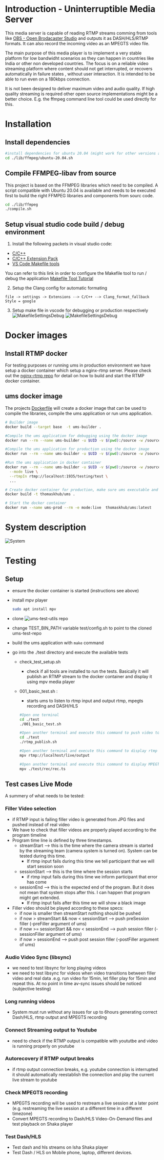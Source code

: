 # Introduction - Uninterruptible Media Server

This media server is capable of reading RTMP streams comming from
tools like [OBS - Open Brodacaster Studio](https://obsproject.com/) and
outputs it as DASH/HLS/RTMP formats. It can also record the incoming video
as an MPEGTS video file.

The main purpose of this media player is to implement a very stable platform
for low bandwidht scenarios as they can happen in countries like India or other non
developed countries. The focus is on a reliable video streaming platform
where content should not get interrupted, or recovers automatically in failure
states , without user interaction. It is intended to be able to run even on a
180kbps connection.

It is not been designed to deliver maximum video and audio quality. If high quality
streaming is required other open source implementations might be a better choice.
E.g. the ffmpeg command line tool could be used directly for this.

# Installation

## Install dependencies

```bash
#install dependencies for ubuntu 20.04 (might work for other versions also)
cd ./lib/ffmpeg/ubuntu-20.04.sh
```

## Compile FFMPEG-libav from source

This project is based on the FFMPEG libraries which need to be compiled. A
script compatible with Ubuntu 20.04 is available and needs to be executed
first to build the right FFMPEG libraries and components from sourc code.

```bash
cd ./lib/ffmpeg
./compile.sh
```

## Setup visual studio code build / debug environment

1. Install the following packets in visual studio code:

- [C/C++](https://code.visualstudio.com/docs/languages/cpp)
- [C/C++ Extension Pack](https://marketplace.visualstudio.com/items?itemName=ms-vscode.cpptools-extension-pack)
- [VS Code Makefile tools](https://marketplace.visualstudio.com/items?itemName=ms-vscode.makefile-tools)

You can refer to this link in order to configure the Makefile tool to run / debug the application
[Makefile Tool Tutorial](https://devblogs.microsoft.com/cppblog/now-announcing-makefile-support-in-visual-studio-code/)

2. Setup the Clang config for automatic formating

```
file -> settings -> Extensions --> C/C++ --> Clang_format_fallback Style = google
```

3. Setup make file in vscode for debugging or production respectively
   ![MakefileSettingsDebug](doc/images/makefile-debug.png)
   ![MakefileSettingsDebug](doc/images/makefile-build.png)

# Docker images

## Install RTMP docker

For testing purposes or running ums in production environment we
have setup a docker container which setup a nginx-rtmp server.
Please check out the [nginx-rtmp repo](https://github.com/thomaskhub/nginx-rtmp)
for detail on how to build and start the RTMP docker container.

## ums docker image

The projects [Dockerfile](./Dockerfile) will create a docker image that can be used to compile the libraries, compile the ums application or run ums application.

```bash
# Builder image
docker build --target base  -t ums-builder .

#Compile the ums application for debugging using the docker image
docker run --rm --name ums-builder -u $UID -v $(pwd):/source -w /source ums-builder make debug

#Compile the ums application for production using the docker image
docker run --rm --name ums-builder -u $UID -v $(pwd):/source -w /source ums-builder make

#Run the ums application in docker container
docker run --rm --name ums-builder -u $UID -v $(pwd):/source -w /source ums-builder ./ums \
  --mode live \
  --rtmpIn rtmp://localhost:1935/testing/test \
  ...

# Create docker container for production, make sure ums executable and test/dash rtest/rec dirs are empty before creating image
docker build -t thomaskhub/ums .

# Start the docker container
docker run --name ums-prod --rm -e mode:live  thomaskhub/ums:latest

```

# System description

![System](./doc/images/media-platform-ums.jpg)

# Testing

## Setup

- ensure the docker container is started (instructions see above)
- install mpv player
  ```bash
  sudo apt install mpv
  ```
- clone ![ums-test-utils](https://github.com/thomaskhub/ums-test-utils) repo
- change TEST_BIN_PATH variable test/config.sh to point to the cloned ums-test-repo
- build the ums application with `make` command
- go into the ./test directory and execute the available tests

  - check_test_setup.sh

    - check if all tools are installed to run the tests. Basically it will publish
      an RTMP stream to the docker container and display it using mpv media player

  - 001_basic_test.sh :

    - starts ums to listen to rtmp input and output rtmp, mpegts recording and DASH/HLS

    ```bash
    #Open one terminal
    cd ./test
    ./001_basic_test.sh

    #Open another terminal and execute this command to push video to rtmp input
    cd ./test
    ./rtmp_publish.sh

    #Open another terminal and execute this command to display rtmp output
    mpv rtmp://localhost/live/output

    #Open another terminal and execute this command to display MPEGTS recording
    mpv ./test/rec/rec.ts

    ```

## Test cases Live Mode

A summery of what needs to be tested:

### Filler Video selection

- if RTMP input is failing filler video is generated from JPG files and pushed
  instead of real video
- We have to check that filler videos are properly played according to the program
  timeline
- Program time line is defined by three timestamps.
  - streamStart --> this is the time where the camera stream is started by
    the streaming team (camera system is turned on). System can be tested during this time.
    - If rtmp input fails during this time we tell participant that we will start session soon
  - sessionStart --> this is the time where the session starts
    - if rtmp input fails during this time we inform participant that error has come
  - sessionEnd --> this is the expected end of the program. But it does not mean that system
    stops after this. I can happen that program might get extended.
    - If rtmp input fails after this time we will show a black image
- Filler video should be played according to these specs:
  - if now is smaller then streamStart nothing should be pushed
  - if now > streamStart && now < sessionStart --> push preSession filler (-preFiller argument of ums)
  - if now >= sessionStart && nov < sessionEnd --> push session filler (-sessionFiller argument of ums)
  - if now > sessionEnd --> push post session filler (-postFiller argument of ums)

### Audio Video Sync (libsync)

- we need to test libsync for long playing videos
- we need to test libsync for videos when video transitions between filler video
  and real data .e.g. run video for 15min, let filler play for 15min and repeat this.
  At no point in time av-sync issues should be noticed (subjective testing)

### Long running videos

- System must run without any issues for up to 6hours generating correct
  Dash/HLS, rtmp output and MPEGTS recording

### Connect Streaming output to Youtube

- need to check if the RTMP output is compatible with yoututbe and video
  is running properly on youtube

### Autorecovery if RTMP output breaks

- if rtmp output connection breaks, e.g. youtube connection is interrupted
  it should automatically reestablish the connection and play the current live
  stream to youtube

### Check MPEGTS recording

- MPEGTS recording will be used to restream a live session at a later point
  (e.g. restreaming the live session at a different time in a different timezone)
- Convert MPEGTS recording to Dash/HLS Video-On-Demand files and test playback on
  Shaka player

### Test Dash/HLS

- Test dash and hls streams on Isha Shaka player
- Test Dash / HLS on Mobile phone, laptop, different devices.

```

```

